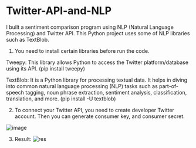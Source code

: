 # Twitter-API-and-NLP
I built a sentiment comparison program using NLP (Natural Language Processing) and Twitter API. This Python project uses some of NLP libraries such as TextBlob.

1) You need to install certain libraries before run the code.

Tweepy: This library allows Python to access the Twitter platform/database using its API.
(pip install tweepy)

TextBlob: It is a Python library for processing textual data. It helps in diving into common natural language processing (NLP) tasks such as part-of-speech tagging, noun phrase extraction, sentiment analysis, classification, translation, and more.
(pip install -U textblob)

2) To connect your Twitter API, you need to create developer Twitter account. Then you can generate consumer key, and consumer secret.


![image](https://user-images.githubusercontent.com/49882287/109204336-d3e26380-776a-11eb-9c5f-39b89ba92bbc.png)


3) Result:
![res](https://user-images.githubusercontent.com/49882287/109204020-76e6ad80-776a-11eb-9866-d593b71d7e09.jpg)
